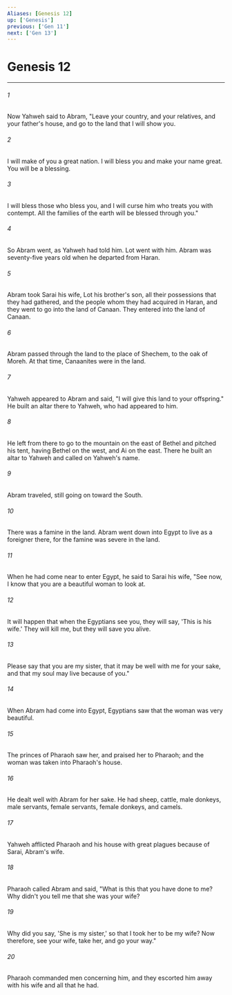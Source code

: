 ```yaml
---
Aliases: [Genesis 12]
up: ['Genesis']
previous: ['Gen 11']
next: ['Gen 13']
---
```

# Genesis 12
***





###### 1 

Now Yahweh said to Abram, "Leave your country, and your relatives, and your father's house, and go to the land that I will show you. 



###### 2 

I will make of you a great nation. I will bless you and make your name great. You will be a blessing. 



###### 3 

I will bless those who bless you, and I will curse him who treats you with contempt. All the families of the earth will be blessed through you." 



###### 4 

So Abram went, as Yahweh had told him. Lot went with him. Abram was seventy-five years old when he departed from Haran. 



###### 5 

Abram took Sarai his wife, Lot his brother's son, all their possessions that they had gathered, and the people whom they had acquired in Haran, and they went to go into the land of Canaan. They entered into the land of Canaan. 



###### 6 

Abram passed through the land to the place of Shechem, to the oak of Moreh. At that time, Canaanites were in the land. 



###### 7 

Yahweh appeared to Abram and said, "I will give this land to your offspring." He built an altar there to Yahweh, who had appeared to him. 



###### 8 

He left from there to go to the mountain on the east of Bethel and pitched his tent, having Bethel on the west, and Ai on the east. There he built an altar to Yahweh and called on Yahweh's name. 



###### 9 

Abram traveled, still going on toward the South. 



###### 10 

There was a famine in the land. Abram went down into Egypt to live as a foreigner there, for the famine was severe in the land. 



###### 11 

When he had come near to enter Egypt, he said to Sarai his wife, "See now, I know that you are a beautiful woman to look at. 



###### 12 

It will happen that when the Egyptians see you, they will say, 'This is his wife.' They will kill me, but they will save you alive. 



###### 13 

Please say that you are my sister, that it may be well with me for your sake, and that my soul may live because of you." 



###### 14 

When Abram had come into Egypt, Egyptians saw that the woman was very beautiful. 



###### 15 

The princes of Pharaoh saw her, and praised her to Pharaoh; and the woman was taken into Pharaoh's house. 



###### 16 

He dealt well with Abram for her sake. He had sheep, cattle, male donkeys, male servants, female servants, female donkeys, and camels. 



###### 17 

Yahweh afflicted Pharaoh and his house with great plagues because of Sarai, Abram's wife. 



###### 18 

Pharaoh called Abram and said, "What is this that you have done to me? Why didn't you tell me that she was your wife? 



###### 19 

Why did you say, 'She is my sister,' so that I took her to be my wife? Now therefore, see your wife, take her, and go your way." 



###### 20 

Pharaoh commanded men concerning him, and they escorted him away with his wife and all that he had.

